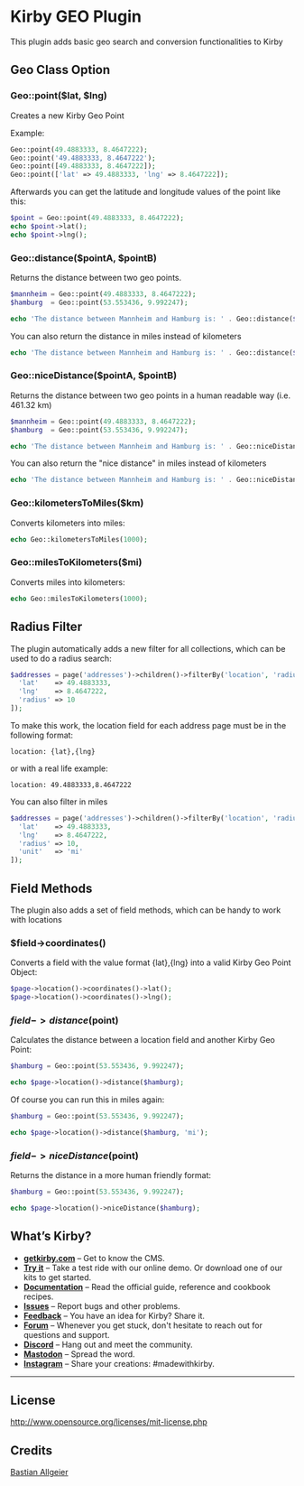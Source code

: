 # Kirby GEO Plugin

This plugin adds basic geo search and conversion functionalities to Kirby

## Geo Class Option

### Geo::point($lat, $lng)

Creates a new Kirby Geo Point

Example:

```php
Geo::point(49.4883333, 8.4647222);
Geo::point('49.4883333, 8.4647222');
Geo::point([49.4883333, 8.4647222]);
Geo::point(['lat' => 49.4883333, 'lng' => 8.4647222]);
```

Afterwards you can get the latitude and longitude values of the point like this:

```php
$point = Geo::point(49.4883333, 8.4647222);
echo $point->lat();
echo $point->lng();
```

### Geo::distance($pointA, $pointB)

Returns the distance between two geo points.

```php
$mannheim = Geo::point(49.4883333, 8.4647222);
$hamburg  = Geo::point(53.553436, 9.992247);

echo 'The distance between Mannheim and Hamburg is: ' . Geo::distance($mannheim, $hamburg);
```

You can also return the distance in miles instead of kilometers

```php
echo 'The distance between Mannheim and Hamburg is: ' . Geo::distance($mannheim, $hamburg, 'mi');
```

### Geo::niceDistance($pointA, $pointB)

Returns the distance between two geo points in a human readable way (i.e. 461.32 km)

```php
$mannheim = Geo::point(49.4883333, 8.4647222);
$hamburg  = Geo::point(53.553436, 9.992247);

echo 'The distance between Mannheim and Hamburg is: ' . Geo::niceDistance($mannheim, $hamburg);
```

You can also return the "nice distance" in miles instead of kilometers

```php
echo 'The distance between Mannheim and Hamburg is: ' . Geo::niceDistance($mannheim, $hamburg, 'mi');
```

### Geo::kilometersToMiles($km)

Converts kilometers into miles:

```php
echo Geo::kilometersToMiles(1000);
```

### Geo::milesToKilometers($mi)

Converts miles into kilometers:

```php
echo Geo::milesToKilometers(1000);
```

## Radius Filter

The plugin automatically adds a new filter for all collections, which can be used to do a radius search:

```php
$addresses = page('addresses')->children()->filterBy('location', 'radius', [
  'lat'    => 49.4883333,
  'lng'    => 8.4647222,
  'radius' => 10
]);
```

To make this work, the location field for each address page must be in the following format:

```
location: {lat},{lng}
```

or with a real life example:

```
location: 49.4883333,8.4647222
```

You can also filter in miles

```php
$addresses = page('addresses')->children()->filterBy('location', 'radius', [
  'lat'    => 49.4883333,
  'lng'    => 8.4647222,
  'radius' => 10,
  'unit'   => 'mi'
]);
```

## Field Methods

The plugin also adds a set of field methods, which can be handy to work with locations

### $field->coordinates()

Converts a field with the value format {lat},{lng} into a valid Kirby Geo Point Object:

```php
$page->location()->coordinates()->lat();
$page->location()->coordinates()->lng();
```

### $field->distance($point)

Calculates the distance between a location field and another Kirby Geo Point:

```php
$hamburg = Geo::point(53.553436, 9.992247);

echo $page->location()->distance($hamburg);
```

Of course you can run this in miles again:

```php
$hamburg = Geo::point(53.553436, 9.992247);

echo $page->location()->distance($hamburg, 'mi');
```

### $field->niceDistance($point)

Returns the distance in a more human friendly format:

```php
$hamburg = Geo::point(53.553436, 9.992247);

echo $page->location()->niceDistance($hamburg);
```

## What’s Kirby?
- **[getkirby.com](https://getkirby.com)** – Get to know the CMS.
- **[Try it](https://getkirby.com/try)** – Take a test ride with our online demo. Or download one of our kits to get started.
- **[Documentation](https://getkirby.com/docs/guide)** – Read the official guide, reference and cookbook recipes.
- **[Issues](https://github.com/getkirby/kirby/issues)** – Report bugs and other problems.
- **[Feedback](https://feedback.getkirby.com)** – You have an idea for Kirby? Share it.
- **[Forum](https://forum.getkirby.com)** – Whenever you get stuck, don't hesitate to reach out for questions and support.
- **[Discord](https://chat.getkirby.com)** – Hang out and meet the community.
- **[Mastodon](https://mastodon.social/@getkirby)** – Spread the word.
- **[Instagram](https://www.instagram.com/getkirby/)** – Share your creations: #madewithkirby.

---

## License

<http://www.opensource.org/licenses/mit-license.php>

## Credits

[Bastian Allgeier](https://getkirby.com)
